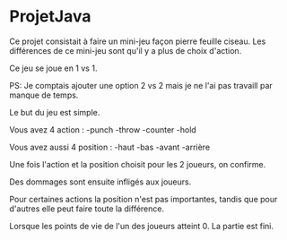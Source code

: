 # ProjetJava

Ce projet consistait à faire un mini-jeu façon pierre feuille ciseau. 
Les différences de ce mini-jeu sont qu'il y a plus de choix d'action.

Ce jeu se joue en 1 vs 1.

PS: Je comptais ajouter une option 2 vs 2 mais je ne l'ai pas travaill par manque de temps.

Le but du jeu est simple.

Vous avez 4 action : 
-punch
-throw
-counter
-hold

Vous avez aussi 4 position : 
-haut
-bas
-avant
-arrière

Une fois l'action et la position choisit pour les 2 joueurs, on confirme.

Des dommages sont ensuite infligés aux joueurs.

Pour certaines actions la position n'est pas importantes, tandis que pour d'autres elle peut faire toute la différence.

Lorsque les points de vie de l'un des joueurs atteint 0. La partie est fini.
